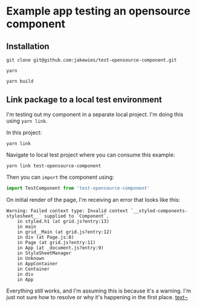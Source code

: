 # Example app testing an opensource component

## Installation

```
git clone git@github.com:jakewies/test-opensource-component.git

yarn

yarn build
```

## Link package to a local test environment

I'm testing out my component in a separate local project. I'm doing this using `yarn link`.

In this project:

```
yarn link
```

Navigate to local test project where you can consume this example:

```
yarn link test-opensource-component
```

Then you can `import` the component using:

```javascript
import TestComponent from 'test-opensource-component'
```

On initial render of the page, I'm receiving an error that looks like this:

```
Warning: Failed context type: Invalid context `__styled-components-stylesheet__` supplied to `Component`.
    in styled.h1 (at grid.js?entry:13)
    in main
    in grid__Main (at grid.js?entry:12)
    in div (at Page.js:8)
    in Page (at grid.js?entry:11)
    in App (at _document.js?entry:9)
    in StyleSheetManager
    in Unknown
    in AppContainer
    in Container
    in div
    in App
```

Everything still works, and I'm assuming this is because it's a warning. I'm just not sure how to resolve or why it's happening in the first place.
[text¬](link)
